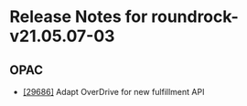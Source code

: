 
# Release Notes for roundrock-v21.05.07-03

## OPAC

- [[29686]](http://bugs.koha-community.org/bugzilla3/show_bug.cgi?id=29686) Adapt OverDrive for new fulfillment API


